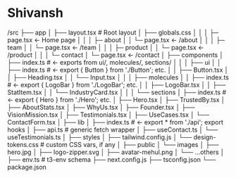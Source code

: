 # Shivansh
/src
├── app
│   ├── layout.tsx              # Root layout
│   ├── globals.css
│   │
│   ├─ page.tsx             ← Home page
│   │
│   ├─ about
│   │   └─ page.tsx         ← /about
│   │
│   ├─ team
│   │   └─ page.tsx         ← /team
│   │
│   ├─ product
│   │   └─ page.tsx         ← /product
│   │
│   └─ contact
│        └─ page.tsx         ← /contact
│
├── components
│   ├── index.ts                # ← exports from ui/, molecules/, sections/
│   │
│   ├── ui
│   │   ├── index.ts            # ← export { Button } from './Button'; etc.
│   │   ├── Button.tsx
│   │   ├── Heading.tsx
│   │   └── Input.tsx
│   │
│   ├── molecules
│   │   ├── index.ts            # ← export { LogoBar } from './LogoBar'; etc.
│   │   ├── LogoBar.tsx
│   │   ├── StatItem.tsx
│   │   └── IndustryCard.tsx
│   │
│   └── sections
│       ├── index.ts            # ← export { Hero } from './Hero'; etc.
│       ├── Hero.tsx
│       ├── TrustedBy.tsx
│       ├── AboutStats.tsx
│       ├── WhyUs.tsx
│       ├── Founder.tsx
│       ├── VisionMission.tsx
│       ├── Testimonials.tsx
│       ├── UseCases.tsx
│       └── ContactForm.tsx
│
├── lib
│   ├── index.ts                # ← export * from './api'; export hooks
│   ├── api.ts                  # generic fetch wrapper
│   ├── useContact.ts
│   └── useTestimonials.ts
│
├── styles
│   ├── tailwind.config.js
│   └── design-tokens.css       # custom CSS vars, if any
│
├── public
│   └── images
│       ├── hero.jpg
│       ├── logo-zipper.svg
│       ├── avatar-mehul.png
│       └── …others
│
├── env.ts                      # t3-env schema
├── next.config.js
├── tsconfig.json
└── package.json

